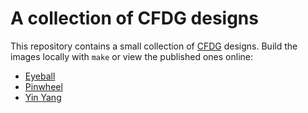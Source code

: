# A collection of CFDG designs

This repository contains a small collection of
[CFDG](http://www.contextfreeart.org/gallery/)
designs.
Build the images locally with `make`
or view the published ones online:

 * [Eyeball](http://www.contextfreeart.org/gallery/view.php?id=3741)
 * [Pinwheel](http://www.contextfreeart.org/gallery/view.php?id=3740)
 * [Yin Yang](http://www.contextfreeart.org/gallery/view.php?id=3739)


